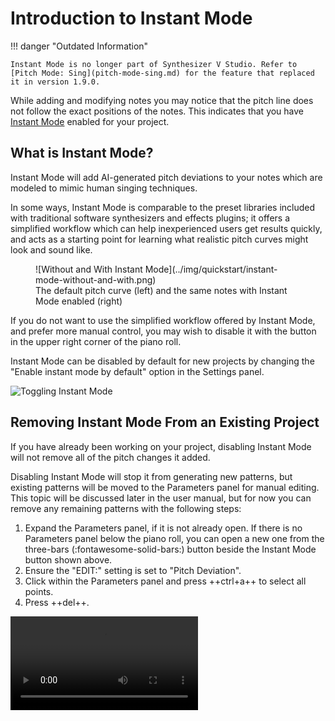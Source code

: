 # Introduction to Instant Mode

!!! danger "Outdated Information"

    Instant Mode is no longer part of Synthesizer V Studio. Refer to [Pitch Mode: Sing](pitch-mode-sing.md) for the feature that replaced it in version 1.9.0.

While adding and modifying notes you may notice that the pitch line does not follow the exact positions of the notes. This indicates that you have [Instant Mode](../ai-functions/instant-mode.md) enabled for your project.

## What is Instant Mode?

Instant Mode will add AI-generated pitch deviations to your notes which are modeled to mimic human singing techniques.

In some ways, Instant Mode is comparable to the preset libraries included with traditional software synthesizers and effects plugins; it offers a simplified workflow which can help inexperienced users get results quickly, and acts as a starting point for learning what realistic pitch curves might look and sound like.

<figure markdown>
  ![Without and With Instant Mode](../img/quickstart/instant-mode-without-and-with.png)
  <figcaption>The default pitch curve (left) and the same notes with Instant Mode enabled (right)</figcaption>
</figure>

If you do not want to use the simplified workflow offered by Instant Mode, and prefer more manual control, you may wish to disable it with the button in the upper right corner of the piano roll.

Instant Mode can be disabled by default for new projects by changing the "Enable instant mode by default" option in the Settings panel.

![Toggling Instant Mode](../img/quickstart/instant-mode-button.png)

## Removing Instant Mode From an Existing Project

If you have already been working on your project, disabling Instant Mode will not remove all of the pitch changes it added.

Disabling Instant Mode will stop it from generating new patterns, but existing patterns will be moved to the Parameters panel for manual editing. This topic will be discussed later in the user manual, but for now you can remove any remaining patterns with the following steps:

1. Expand the Parameters panel, if it is not already open. If there is no Parameters panel below the piano roll, you can open a new one from the three-bars (:fontawesome-solid-bars:) button beside the Instant Mode button shown above.
2. Ensure the "EDIT:" setting is set to "Pitch Deviation".
3. Click within the Parameters panel and press ++ctrl+a++ to select all points.
4. Press ++del++.

![type:video](../img/quickstart/delete-parameter-points.mp4)